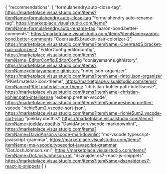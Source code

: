 {
  "recommendations": [
    "formulahendry.auto-close-tag", https://marketplace.visualstudio.com/items?itemName=formulahendry.auto-close-tag
    "formulahendry.auto-rename-tag", https://marketplace.visualstudio.com/items?itemName=formulahendry.auto-rename-tag
    "aaron-bond.better-comments", https://marketplace.visualstudio.com/items?itemName=aaron-bond.better-comments
    "CoenraadS.bracket-pair-colorizer-2", https://marketplace.visualstudio.com/items?itemName=CoenraadS.bracket-pair-colorizer-2
    "EditorConfig.editorconfig", https://marketplace.visualstudio.com/items?itemName=EditorConfig.EditorConfig
    "donjayamanne.githistory", https://marketplace.visualstudio.com/items?itemName=donjayamanne.githistory
    "rintoj.json-organizer", https://marketplace.visualstudio.com/items?itemName=rintoj.json-organizer
    "PKief.material-icon-theme", https://marketplace.visualstudio.com/items?itemName=PKief.material-icon-theme
    "christian-kohler.path-intellisense", https://marketplace.visualstudio.com/items?itemName=christian-kohler.path-intellisense
    "esbenp.prettier-vscode", https://marketplace.visualstudio.com/items?itemName=esbenp.prettier-vscode
    "richie5um2.vscode-sort-json", https://marketplace.visualstudio.com/items?itemName=richie5um2.vscode-sort-json
    "joelday.docthis", https://marketplace.visualstudio.com/items?itemName=joelday.docthis
    "DavidAnson.vscode-markdownlint", https://marketplace.visualstudio.com/items?itemName=DavidAnson.vscode-markdownlint
    "ms-vscode.typescript-javascript-grammar", https://marketplace.visualstudio.com/items?itemName=ms-vscode.typescript-javascript-grammar
    "DotJoshJohnson.xml", https://marketplace.visualstudio.com/items?itemName=DotJoshJohnson.xml
    "dsznajder.es7-react-js-snippets" https://marketplace.visualstudio.com/items?itemName=dsznajder.es7-react-js-snippets
  ]
}

